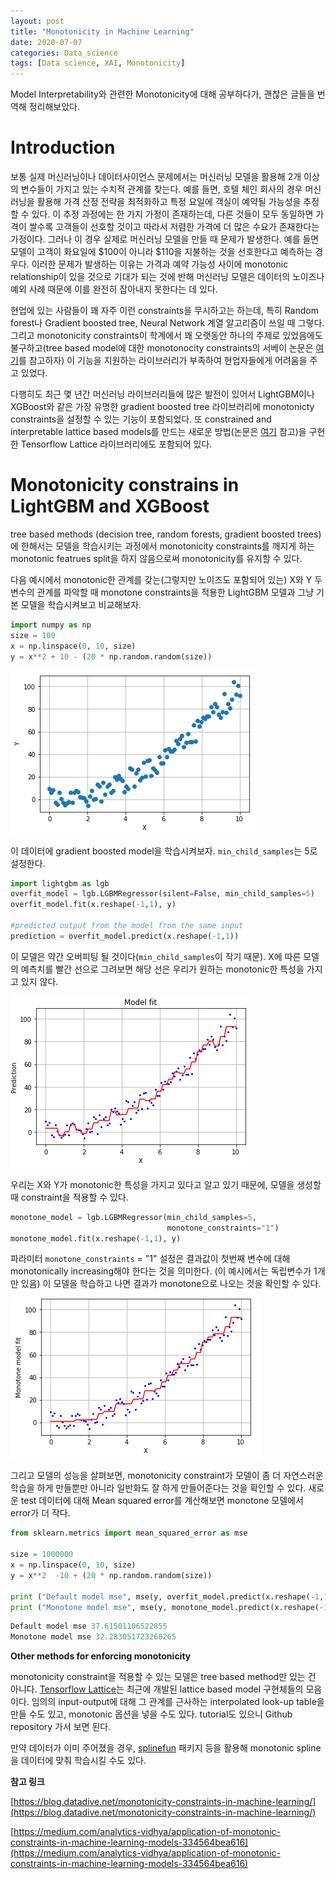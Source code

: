 ```yaml
---
layout: post
title: "Monotonicity in Machine Learning"
date: 2020-07-07
categories: Data_science
tags: [Data science, XAI, Monotonicity]
---
```


Model Interpretability와 관련한 Monotonicity에 대해 공부하다가, 괜찮은 글들을 번역해 정리해보았다.

# Introduction


보통 실제 머신러닝이나 데이터사이언스 문제에서는 머신러닝 모델을 활용해 2개 이상의 변수들이 가지고 있는 수치적 관계를 찾는다. 예를 들면, 호텔 체인 회사의 경우 머신러닝을 활용해 가격 산정 전략을 최적화하고 특정 요일에 객실이 예약될 가능성을 추정할 수 있다. 이 추정 과정에는 한 가지 가정이 존재하는데, 다른 것들이 모두 동일하면 가격이 쌀수록 고객들이 선호할 것이고 따라서 저렴한 가격에 더 많은 수요가 존재한다는 가정이다. 그러나 이 경우 실제로 머신러닝 모델을 만들 때 문제가 발생한다. 예를 들면 모델이 고객이 화요일에 \$100이 아니라 \$110을 지불하는 것을 선호한다고 예측하는 경우다. 이러한 문제가 발생하는 이유는 가격과 예약 가능성 사이에 monotonic relationship이 있을 것으로 기대가 되는 것에 반해 머신러닝 모델은 데이터의 노이즈나 예외 사례 때문에 이를 완전히 잡아내지 못한다는 데 있다.

현업에 있는 사람들이 꽤 자주 이런 constraints을 무시하고는 하는데, 특히 Random forest나 Gradient boosted tree, Neural Network 계열 알고리즘이 쓰일 때 그렇다. 그리고 monotonicity constraints이 학계에서 꽤 오랫동안 하나의 주제로 있었음에도 불구하고(tree based model에 대한 monotonocity constraints의 서베이 논문은 [여기](http://www.kdd.org/exploration_files/potharst.pdf)를 참고하자) 이 기능을 지원하는 라이브러리가 부족하여 현업자들에게 어려움을 주고 있었다.

다행히도 최근 몇 년간 머신러닝 라이브러리들에 많은 발전이 있어서 LightGBM이나 XGBoost와 같은 가장 유명한 gradient boosted tree 라이브러리에 monotonicty constraints을 설정할 수 있는 기능이 포함되었다. 또 constrained and interpretable lattice based models를 만드는 새로운 방법(논문은 [여기](http://jmlr.org/papers/v17/15-243.html) 참고)을 구현한 Tensorflow Lattice 라이브러리에도 포함되어 있다.

# Monotonicity constrains in LightGBM and XGBoost

tree based methods (decision tree, random forests, gradient boosted trees)에 한해서는 모델을 학습시키는 과정에서 monotonicity constraints를 깨지게 하는 monotonic featrues split을 하지 않음으로써 monotonicity를 유지할 수 있다.

다음 예시에서 monotonic한 관계를 갖는(그렇지만 노이즈도 포함되어 있는) X와 Y 두 변수의 관계를 파악할 때 monotone constraints을 적용한 LightGBM 모델과 그냥 기본 모델을 학습시켜보고 비교해보자.

```python
import numpy as np
size = 100
x = np.linspace(0, 10, size) 
y = x**2 + 10 - (20 * np.random.random(size))
```

![](https://github.com/karl6885/karl6885.github.io/blob/master/assets/images/posts/monotonicity/monotonicity-1.png?raw=true)

이 데이터에 gradient boosted model을 학습시켜보자. `min_child_samples`는 5로 설정한다.

```python
import lightgbm as lgb
overfit_model = lgb.LGBMRegressor(silent=False, min_child_samples=5)
overfit_model.fit(x.reshape(-1,1), y)
 
#predicted output from the model from the same input
prediction = overfit_model.predict(x.reshape(-1,1))
```

이 모델은 약간 오버피팅 될 것이다(`min_child_samples`이 작기 때문). X에 따른 모델의 예측치를 빨간 선으로 그려보면 해당 선은 우리가 원하는 monotonic한 특성을 가지고 있지 않다.

![](https://github.com/karl6885/karl6885.github.io/blob/master/assets/images/posts/monotonicity/monotonicity-2.png?raw=true)

우리는 X와 Y가 monotonic한 특성을 가지고 있다고 알고 있기 때문에, 모델을 생성할 때 constraint을 적용할 수 있다.

```python
monotone_model = lgb.LGBMRegressor(min_child_samples=5, 
                                   monotone_constraints="1")
monotone_model.fit(x.reshape(-1,1), y)
```

파라미터 `monotone_constraints` = "1"  설정은 결과값이 첫번째 변수에 대해 monotonically increasing해야 한다는 것을 의미한다. (이 예시에서는 독립변수가 1개만 있음) 이 모델을 학습하고 나면 결과가 monotone으로 나오는 것을 확인할 수 있다.

![](https://github.com/karl6885/karl6885.github.io/blob/master/assets/images/posts/monotonicity/monotonicity-3.png?raw=true)

그리고 모델의 성능을 살펴보면, monotonicity constraint가 모델이 좀 더 자연스러운 학습을 하게 만들뿐만 아니라 일반화도 잘 하게 만들어준다는 것을 확인할 수 있다. 새로운 test 데이터에 대해 Mean squared error를 계산해보면 monotone 모델에서 error가 더 작다.

```python
from sklearn.metrics import mean_squared_error as mse
 
size = 1000000
x = np.linspace(0, 10, size) 
y = x**2  -10 + (20 * np.random.random(size))
 
print ("Default model mse", mse(y, overfit_model.predict(x.reshape(-1,1))))
print ("Monotone model mse", mse(y, monotone_model.predict(x.reshape(-1,1))))
```

```python
Default model mse 37.61501106522855
Monotone model mse 32.283051723268265
```

**Other methods for enforcing monotonicity**

monotonicity constraint을 적용할 수 있는 모델은 tree based method만 있는 건 아니다. [Tensorflow Lattice](https://github.com/tensorflow/lattice)는 최근에 개발된 lattice based model 구현체들의 모음이다. 임의의 input-output에 대해 그 관계를 근사하는 interpolated look-up table을 만들 수도 있고, monotonic 옵션을 넣을 수도 있다. tutorial도 있으니 Github repository 가서 보면 된다.

만약 데이터가 이미 주어졌을 경우, [splinefun](https://stat.ethz.ch/R-manual/R-devel/library/stats/html/splinefun.html) 패키지 등을 활용해 monotonic spline을 데이터에 맞춰 학습시킬 수도 있다. 


**참고 링크** 

[https://blog.datadive.net/monotonicity-constraints-in-machine-learning/](https://blog.datadive.net/monotonicity-constraints-in-machine-learning/)

[https://medium.com/analytics-vidhya/application-of-monotonic-constraints-in-machine-learning-models-334564bea616](https://medium.com/analytics-vidhya/application-of-monotonic-constraints-in-machine-learning-models-334564bea616)